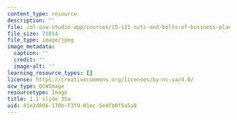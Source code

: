 ```yaml
---
content_type: resource
description: ''
file: /ol-ocw-studio-app/courses/15-s21-nuts-and-bolts-of-business-plans-january-iap-2014/81e2d806170bf3f901ec5e4fb6f5a5a8_Slide35a.JPG
file_size: 71814
file_type: image/jpeg
image_metadata:
  caption: ''
  credit: ''
  image-alt: ''
learning_resource_types: []
license: https://creativecommons.org/licenses/by-nc-sa/4.0/
ocw_type: OCWImage
resourcetype: Image
title: 1.1 slide 35a
uid: 81e2d806-170b-f3f9-01ec-5e4fb6f5a5a8
---
```

